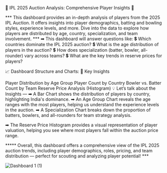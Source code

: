 🌟 IPL 2025 Auction Analysis: Comprehensive Player Insights 🌟

*** This dashboard provides an in-depth analysis of players from the 2025 IPL Auction. It offers insights into player demographics, batting and bowling styles, experience levels, and more. Dive into the data to explore how players are distributed by age, country, specialization, and team involvement. ***
➡ This dashboard will answer questions like:
💲 Which countries dominate the IPL 2025 auction?
💲 What is the age distribution of players in the auction?
💲 How does specialization (batter, bowler, all-rounder) vary across teams?
💲 What are the key trends in reserve prices for players?

📈 Dashboard Structure and Charts:
🌟 Key Insights

Player Distribution by Age Group
Player Count by Country
Bowler vs. Batter Count by Team
Reserve Price Analysis (Histogram)
💡 Let’s talk about the Insights —
➡ A Bar Chart shows the distribution of players by country, highlighting India's dominance.
➡ An Age Group Chart reveals the age ranges with the most players, helping us understand the experience levels in the auction.
➡ A Specialization Chart breaks down the proportion of batters, bowlers, and all-rounders for team strategy analysis.

➡ The Reserve Price Histogram provides a visual representation of player valuation, helping you see where most players fall within the auction price range.

***** Overall, this dashboard offers a comprehensive view of the IPL 2025 auction trends, including player demographics, roles, pricing, and team distribution — perfect for scouting and analyzing player potential! ***

![Dashboard 1 (1)](https://github.com/user-attachments/assets/5d7506fb-c3b1-4c39-b947-709d463b8181)

